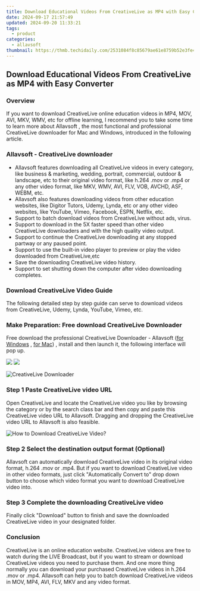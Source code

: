 ```yaml
---
title: Download Educational Videos From CreativeLive as MP4 with Easy Converter
date: 2024-09-17 21:57:49
updated: 2024-09-20 11:33:21
tags:
  - product
categories:
  - allavsoft
thumbnail: https://thmb.techidaily.com/2531084f8c85679ae61e8759b52e3fe4836202538838ce8ab82c47df34846229.jpg
---
```


## Download Educational Videos From CreativeLive as MP4 with Easy Converter

### Overview

If you want to download CreativeLive online education videos in MP4, MOV, AVI, MKV, WMV, etc for offline learning, I recommend you to take some time to learn more about Allavsoft , the most functional and professional CreativeLive downloader for Mac and Windows, introduced in the following article.

### Allavsoft - CreativeLive downloader

* Allavsoft features downloading all CreativeLive videos in every category, like business & marketing, wedding, portrait, commercial, outdoor & landscape, etc to their original video format, like h.264 .mov or .mp4 or any other video format, like MKV, WMV, AVI, FLV, VOB, AVCHD, ASF, WEBM, etc.
* Allavsoft also features downloading videos from other education websites, like Digitor Tutors, Udemy, Lynda, etc or any other video websites, like YouTube, Vimeo, Facebook, ESPN, Netflix, etc.
* Support to batch download videos from CreativeLive without ads, virus.
* Support to download in the 5X faster speed than other video CreativeLive downloaders and with the high quality video output.
* Support to continue the CreativeLive downloading at any stopped partway or any paused point.
* Support to use the built-in video player to preview or play the video downloaded from CreativeLive,etc
* Save the downloading CreativeLive video history.
* Support to set shutting down the computer after video downloading completes.

### Download CreativeLive Video Guide

The following detailed step by step guide can serve to download videos from CreativeLive, Udemy, Lynda, YouTube, Vimeo, etc.

### Make Preparation: Free download CreativeLive Downloader

Free download the professional CreativeLive Downloader - Allavsoft ([for Windows](https://tools.techidaily.com/allavsoft/products/) , [for Mac](https://tools.techidaily.com/allavsoft/products/)) , install and then launch it, the following interface will pop up.

[![](https://www.allavsoft.com/how-to/../images/how-to/free-download-win.jpg)](https://tools.techidaily.com/allavsoft/products/) [![](https://www.allavsoft.com/how-to/../images/how-to/free-download-mac.jpg)](https://tools.techidaily.com/allavsoft/products/)

![CreativeLive Downloader](https://www.allavsoft.com/how-to/../images/allavsoft/screen-shot-600.jpg)

### Step 1 Paste CreativeLive video URL

Open CreativeLive and locate the CreativeLive video you like by browsing the category or by the search class bar and then copy and paste this CreativeLive video URL to Allavsoft. Dragging and dropping the CreativeLive video URL to Allavsoft is also feasible.

![How to Download CreativeLive Video?](https://www.allavsoft.com/how-to/../images/how-to/download-rtmp-video/download-rtmp-video.jpg)

### Step 2 Select the destination output format (Optional)

Allavsoft can automatically download CreativeLive video in its original video format, h.264 .mov or .mp4\. But if you want to download CreativeLive video in other video formats, just click "Automatically Convert to" drop down button to choose which video format you want to download CreativeLive video into.

### Step 3 Complete the downloading CreativeLive video

Finally click "Download" button to finish and save the downloaded CreativeLive video in your designated folder.

### Conclusion

CreativeLive is an online education website. CreativeLive videos are free to watch during the LIVE Broadcast, but if you want to stream or download CreativeLive videos you need to purchase them. And one more thing normally you can download your purchased CreativeLive videos in h.264 .mov or .mp4\. Allavsoft can help you to batch download CreativeLive videos in MOV, MP4, AVI, FLV, MKV and any video format.

<ins class="adsbygoogle"
     style="display:block"
     data-ad-format="autorelaxed"
     data-ad-client="ca-pub-7571918770474297"
     data-ad-slot="1223367746"></ins>



<ins class="adsbygoogle"
     style="display:block"
     data-ad-client="ca-pub-7571918770474297"
     data-ad-slot="8358498916"
     data-ad-format="auto"
     data-full-width-responsive="true"></ins>
